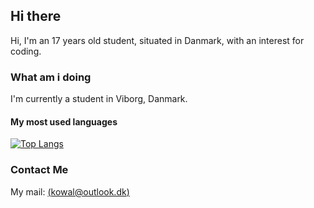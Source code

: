 ## Hi there 
Hi, I'm an 17 years old student, situated in Danmark, with an interest for coding.

### What am i doing 
I'm currently a student in Viborg, Danmark. <br>

#### My most used languages
[![Top Langs](https://github-readme-stats.vercel.app/api/top-langs/?username=imkowalski&layout=compact&theme=dark)](https://github.com/anuraghazra/github-readme-stats)
### Contact Me
My mail: [(kowal@outlook.dk)](mailto:kowal@outlook.dk)
